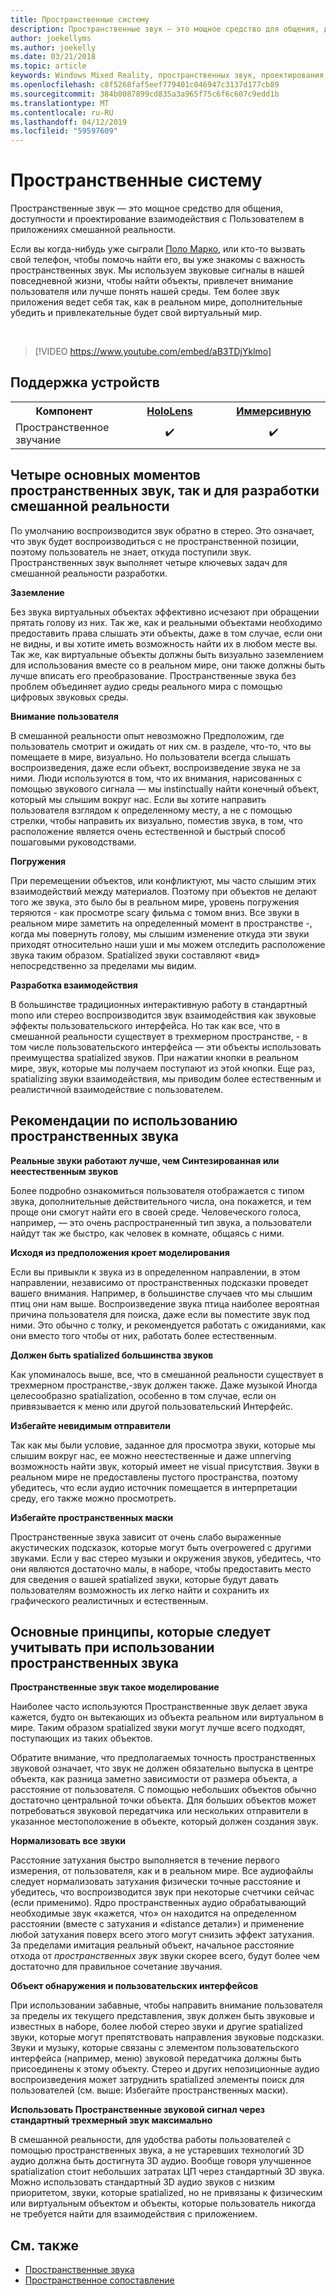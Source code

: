 ```yaml
---
title: Пространственные систему
description: Пространственные звук — это мощное средство для общения, доступности и проектирование взаимодействия с Пользователем в приложениях смешанной реальности.
author: joekellyms
ms.author: joekelly
ms.date: 03/21/2018
ms.topic: article
keywords: Windows Mixed Reality, пространственных звук, проектирования, стиль
ms.openlocfilehash: c8f5268faf5eef779401c046947c3137d177cb89
ms.sourcegitcommit: 384b0087899cd835a3a965f75c6f6c607c9edd1b
ms.translationtype: MT
ms.contentlocale: ru-RU
ms.lasthandoff: 04/12/2019
ms.locfileid: "59597609"
---
```

# <a name="spatial-sound-design"></a>Пространственные систему

Пространственные звук — это мощное средство для общения, доступности и проектирование взаимодействия с Пользователем в приложениях смешанной реальности.

Если вы когда-нибудь уже сыграли [Поло Марко](https://en.wikipedia.org/wiki/Marco_Polo_(game)), или кто-то вызвать свой телефон, чтобы помочь найти его, вы уже знакомы с важность пространственных звук. Мы используем звуковые сигналы в нашей повседневной жизни, чтобы найти объекты, привлечет внимание пользователя или лучше понять нашей среды. Тем более звук приложения ведет себя так, как в реальном мире, дополнительные убедить и привлекательные будет свой виртуальный мир.

<br>

> [!VIDEO https://www.youtube.com/embed/aB3TDjYklmo]

## <a name="device-support"></a>Поддержка устройств

<table>
<tr>
<th>Компонент</th><th style="width:150px"> <a href="hololens-hardware-details.md">HoloLens</a></th><th style="width:150px"> <a href="immersive-headset-hardware-details.md">Иммерсивную</a></th>
</tr><tr>
<td> Пространственное звучание</td><td style="text-align: center;"> ✔️</td><td style="text-align: center;"> ✔️</td>
</tr>
</table>

## <a name="four-key-things-spatial-sound-does-for-mixed-reality-development"></a>Четыре основных моментов пространственных звук, так и для разработки смешанной реальности

По умолчанию воспроизводится звук обратно в стерео. Это означает, что звук будет воспроизводиться с не пространственной позиции, поэтому пользователь не знает, откуда поступили звук. Пространственных звук выполняет четыре ключевых задач для смешанной реальности разработки.

**Заземление**

Без звука виртуальных объектах эффективно исчезают при обращении прятать голову из них. Так же, как и реальными объектами необходимо предоставить права слышать эти объекты, даже в том случае, если они не видны, и вы хотите иметь возможность найти их в любом месте вы. Так же, как виртуальные объекты должны быть визуально заземлением для использования вместе со в реальном мире, они также должны быть лучше вписать его преобразование. Пространственные звука без проблем объединяет аудио среды реального мира с помощью цифровых звуковых среды.

**Внимание пользователя**

В смешанной реальности опыт невозможно Предположим, где пользователь смотрит и ожидать от них см. в разделе, что-то, что вы помещаете в мире, визуально. Но пользователи всегда слышать воспроизведения, даже если объект, воспроизведение звука не за ними. Люди используются в том, что их внимания, нарисованных с помощью звукового сигнала — мы instinctually найти конечный объект, который мы слышим вокруг нас. Если вы хотите направить пользователя взглядом к определенному месту, а не с помощью стрелки, чтобы направить их визуально, поместив звука, в том, что расположение является очень естественной и быстрый способ пошаговыми руководствами.

**Погружения**

При перемещении объектов, или конфликтуют, мы часто слышим этих взаимодействий между материалов. Поэтому при объектов не делают того же звука, это было бы в реальном мире, уровень погружения теряются - как просмотре scary фильма с томом вниз. Все звуки в реальном мире заметить на определенный момент в пространстве -, когда мы повернуть голову, мы слышим изменение откуда эти звуки приходят относительно наши уши и мы можем отследить расположение звука таким образом. Spatialized звуки составляют «вид» непосредственно за пределами мы видим.

**Разработка взаимодействия**

В большинстве традиционных интерактивную работу в стандартный mono или стерео воспроизводится звук взаимодействия как звуковые эффекты пользовательского интерфейса. Но так как все, что в смешанной реальности существует в трехмерном пространстве, - в том числе пользовательского интерфейса — эти объекты использовать преимущества spatialized звуков. При нажатии кнопки в реальном мире, звук, которые мы получаем поступают из этой кнопки. Еще раз, spatializing звуки взаимодействия, мы приводим более естественным и реалистичной взаимодействие с пользователем.

## <a name="best-practices-when-using-spatial-sound"></a>Рекомендации по использованию пространственных звука

**Реальные звуки работают лучше, чем Синтезированная или неестественным звуков**

Более подробно ознакомиться пользователя отображается с типом звука, дополнительные действительного числа, она покажется, и тем проще они смогут найти его в своей среде. Человеческого голоса, например, — это очень распространенный тип звука, а пользователи найдут так же быстро, как человек в комнате, общаясь с ними.

**Исходя из предположения кроет моделирования**

Если вы привыкли к звука из в определенном направлении, в этом направлении, независимо от пространственных подсказки проведет вашего внимания. Например, в большинстве случаев что мы слышим птиц они нам выше. Воспроизведение звука птица наиболее вероятная причина пользователя для поиска, даже если вы поместите звук под ними. Это обычно с толку, и рекомендуется работать с ожиданиями, как они вместо того чтобы от них, работать более естественным.

**Должен быть spatialized большинства звуков**

Как упоминалось выше, все, что в смешанной реальности существует в трехмерном пространстве,-звук должен также. Даже музыкой Иногда целесообразно spatialization, особенно в том случае, если он привязывается к меню или другой пользовательский Интерфейс.

**Избегайте невидимым отправители**

Так как мы были условие, заданное для просмотра звуки, которые мы слышим вокруг нас, ее можно неестественные и даже unnerving возможность найти звук, который имеет не visual присутствия. Звуки в реальном мире не предоставлены пустого пространства, поэтому убедитесь, что если аудио источник помещается в интерпретации среду, его также можно просмотреть.

**Избегайте пространственных маски**

Пространственные звука зависит от очень слабо выраженные акустических подсказок, которые могут быть overpowered с другими звуками. Если у вас стерео музыки и окружения звуков, убедитесь, что они являются достаточно малы, в наборе, чтобы предоставить место для сведения о вашей spatialized звуки, которые будут давать пользователям возможность их легко найти и сохранить их графического реалистичных и естественным.

## <a name="general-concepts-to-keep-in-mind-when-using-spatial-sound"></a>Основные принципы, которые следует учитывать при использовании пространственных звука

**Пространственные звук такое моделирование**

Наиболее часто используются Пространственные звук делает звука кажется, будто он вытекающих из объекта реальном или виртуальном в мире. Таким образом spatialized звуки могут лучше всего подходят, поступающих из таких объектов.

Обратите внимание, что предполагаемых точность пространственных звуковой означает, что звук не должен обязательно выпуска в центре объекта, как разница заметно зависимости от размера объекта, а расстояние от пользователя. С помощью небольших объектов обычно достаточно центральной точки объекта. Для больших объектов может потребоваться звуковой передатчика или нескольких отправители в указанное местоположение в объекте, который должен создания звук.

**Нормализовать все звуки**

Расстояние затухания быстро выполняется в течение первого измерения, от пользователя, как и в реальном мире. Все аудиофайлы следует нормализовать затухания физически точные расстояние и убедитесь, что воспроизводится звук при некоторые счетчики сейчас (если применимо). Ядро пространственных аудио обрабатывающий необходимые звук «кажется, что» он находится на определенном расстоянии (вместе с затухания и «distance детали») и применение любой затухания поверх всего этого могут снизить эффект затухания. За пределами имитация реальный объект, начальное расстояние отхода от *пространственных звук* звуки скорее всего, будут более чем достаточно для правильное сочетание звучания.

**Объект обнаружения и пользовательских интерфейсов**

При использовании забавные, чтобы направить внимание пользователя за пределы их текущего представления, звук должен быть звуковые и известных в наборе, более любой стерео звуки и другие spatialized звуки, которые могут препятствовать направления звуковые подсказки. Звуки и музыку, которые связаны с элементом пользовательского интерфейса (например, меню) звуковой передатчика должны быть присоединены к этому объекту. Стерео и других непозиционные аудио воспроизведения может затруднить spatialized элементы поиск для пользователей (см. выше: Избегайте пространственных маски).

**Использовать Пространственные звуковой сигнал через стандартный трехмерный звук максимально**

В смешанной реальности, для удобства работы пользователей с помощью пространственных звука, а не устаревших технологий 3D аудио должна быть достигнута 3D аудио. Вообще говоря улучшенное spatialization стоит небольших затратах ЦП через стандартный 3D звука. Можно использовать стандартный 3D аудио звуков с низким приоритетом, звуки, которые spatialized, но не привязаны к физическим или виртуальным объектом и объекты, которые пользователь никогда не требуется найти для взаимодействия с приложением.

## <a name="see-also"></a>См. также
* [Пространственные звука](spatial-sound.md)
* [Пространственное сопоставление](spatial-mapping.md)

